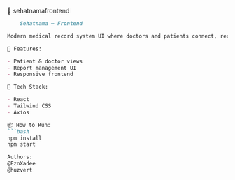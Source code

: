📁 sehatnamafrontend

```markdown
	Sehatnama — Frontend

Modern medical record system UI where doctors and patients connect, records live, and health gets digital.

🚀 Features:

- Patient & doctor views
- Report management UI
- Responsive frontend

📂 Tech Stack:

- React
- Tailwind CSS
- Axios

📦 How to Run:
```bash
npm install
npm start

Authors:
@EznXadee
@huzvert